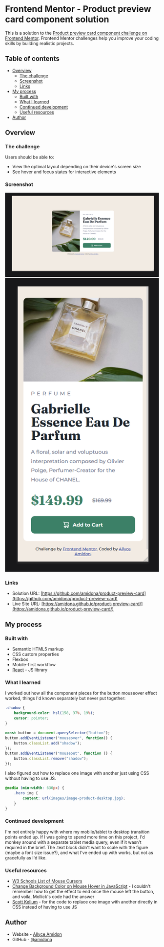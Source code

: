 # Frontend Mentor - Product preview card component solution

This is a solution to the [Product preview card component challenge on Frontend Mentor](https://www.frontendmentor.io/challenges/product-preview-card-component-GO7UmttRfa). Frontend Mentor challenges help you improve your coding skills by building realistic projects. 

## Table of contents

- [Overview](#overview)
  - [The challenge](#the-challenge)
  - [Screenshot](#screenshot)
  - [Links](#links)
- [My process](#my-process)
  - [Built with](#built-with)
  - [What I learned](#what-i-learned)
  - [Continued development](#continued-development)
  - [Useful resources](#useful-resources)
- [Author](#author)

## Overview

### The challenge

Users should be able to:

- View the optimal layout depending on their device's screen size
- See hover and focus states for interactive elements

### Screenshot

![desktop screenshot](images/Screenshot-desktop.png)
![mobile screenshot](images/Screenshot-mobile.png)

### Links

- Solution URL: [https://github.com/amidona/product-preview-card](https://github.com/amidona/product-preview-card)
- Live Site URL: [https://amidona.github.io/product-preview-card/](https://amidona.github.io/product-preview-card/)

## My process

### Built with

- Semantic HTML5 markup
- CSS custom properties
- Flexbox
- Mobile-first workflow
- [React](https://reactjs.org/) - JS library


### What I learned

I worked out how all the component pieces for the button mouseover effect worked, things I'd known separately but never put together:

```css
.shadow {
    background-color: hsl(158, 37%, 19%);
    cursor: pointer;
}
```
```js
const button = document.querySelector("button");
button.addEventListener("mouseover", function() {
    button.classList.add("shadow");
});
button.addEventListener("mouseout", function () {
    button.classList.remove("shadow");
});
```

I also figured out how to replace one image with another just using CSS without having to use JS.

```css
@media (min-width: 630px) {
    .hero img {
        content: url(images/image-product-desktop.jpg);
    }
}
```

### Continued development

I'm not entirely happy with where my mobile/tablet to desktop transition points ended up. If I was going to spend more time on this project, I'd monkey around with a separate tablet media query, even if it wasn't required in the brief. The .text block didn't want to scale with the figure (maybe a font size issue?), and what I've ended up with works, but not as gracefully as I'd like.

### Useful resources

- [W3 Schools List of Mouse Cursors](https://www.w3schools.com/cssref/pr_class_cursor.php)
- [Change Background Color on Mouse Hover in JavaScript](https://www.codespeedy.com/change-background-color-on-mouse-hover-in-javascript/) - I couldn't remember how to get the effect to end once the mouse left the button, and voila, Mollick's code had the answer
- [Scott Kellum](https://codepen.io/scottkellum/pen/nZLMdw) - for the code to replace one image with another directly in CSS instead of having to use JS


## Author

- Website - [Allyce Amidon](https://allyceamidon.com/)
- GitHub - [@amidona](https://github.com/amidona)
